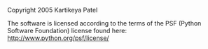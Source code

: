 Copyright 2005 Kartikeya Patel

The software is licensed according to the terms of the PSF (Python Software Foundation) license found here: http://www.python.org/psf/license/